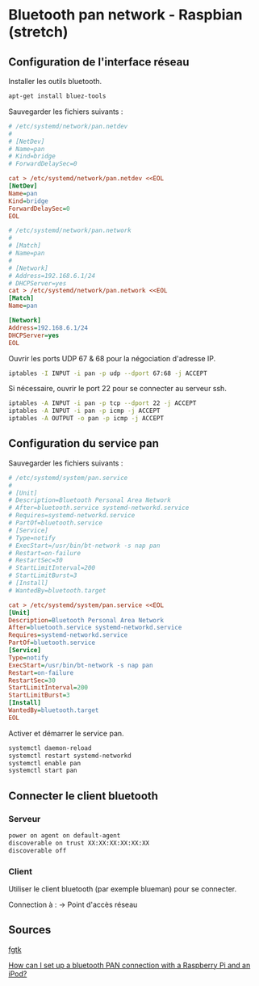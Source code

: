 # Bluetooth pan network - Raspbian (stretch)

## Configuration de l'interface réseau

Installer les outils bluetooth.

```bash
apt-get install bluez-tools
```

Sauvegarder les fichiers suivants :

```ini
# /etc/systemd/network/pan.netdev
#
# [NetDev]
# Name=pan
# Kind=bridge
# ForwardDelaySec=0

cat > /etc/systemd/network/pan.netdev <<EOL
[NetDev]
Name=pan
Kind=bridge
ForwardDelaySec=0
EOL
```

```ini
# /etc/systemd/network/pan.network
#
# [Match]
# Name=pan
#
# [Network]
# Address=192.168.6.1/24 
# DHCPServer=yes
cat > /etc/systemd/network/pan.network <<EOL
[Match]
Name=pan

[Network]
Address=192.168.6.1/24 
DHCPServer=yes
EOL
```

Ouvrir les ports UDP 67 & 68 pour la négociation d'adresse IP.

```bash
iptables -I INPUT -i pan -p udp --dport 67:68 -j ACCEPT
```

Si nécessaire, ouvrir le port 22 pour se connecter au serveur ssh.

```bash
iptables -A INPUT -i pan -p tcp --dport 22 -j ACCEPT
iptables -A INPUT -i pan -p icmp -j ACCEPT
iptables -A OUTPUT -o pan -p icmp -j ACCEPT
```

## Configuration du service pan

Sauvegarder les fichiers suivants :

```ini
# /etc/systemd/system/pan.service
#
# [Unit]
# Description=Bluetooth Personal Area Network
# After=bluetooth.service systemd-networkd.service
# Requires=systemd-networkd.service
# PartOf=bluetooth.service
# [Service]
# Type=notify
# ExecStart=/usr/bin/bt-network -s nap pan
# Restart=on-failure
# RestartSec=30
# StartLimitInterval=200
# StartLimitBurst=3
# [Install]
# WantedBy=bluetooth.target

cat > /etc/systemd/system/pan.service <<EOL
[Unit]
Description=Bluetooth Personal Area Network
After=bluetooth.service systemd-networkd.service
Requires=systemd-networkd.service
PartOf=bluetooth.service
[Service]
Type=notify
ExecStart=/usr/bin/bt-network -s nap pan
Restart=on-failure
RestartSec=30
StartLimitInterval=200
StartLimitBurst=3
[Install]
WantedBy=bluetooth.target
EOL
```

Activer et démarrer le service pan.

```bash
systemctl daemon-reload
systemctl restart systemd-networkd
systemctl enable pan
systemctl start pan
```

## Connecter le client bluetooth

### Serveur

```bash
power on agent on default-agent
discoverable on trust XX:XX:XX:XX:XX:XX
discoverable off
```

### Client

Utiliser le client bluetooth (par exemple blueman) pour se connecter.

Connection à : &#8594; Point d'accès réseau

## Sources

[fgtk](https://github.com/mk-fg/fgtk/blob/master/bt-pan)

[How can I set up a bluetooth PAN connection with a Raspberry Pi and an iPod?](https://raspberrypi.stackexchange.com/questions/29504/how-can-i-set-up-a-bluetooth-pan-connection-with-a-raspberry-pi-and-an-ipod)
